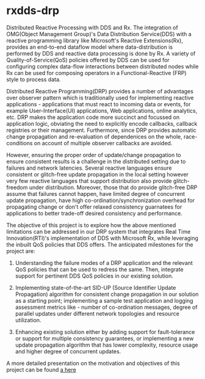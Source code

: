 # rxdds-drp
Distributed Reactive Processing with DDS and Rx.
The integration of OMG(Object Management Group)'s Data Distribution Service(DDS) with a reactive programming library like Microsoft's Reactive Extensions(Rx), provides an end-to-end dataflow model where data-distribution is performed by DDS and reactive data processing is done by Rx. A variety of Quality-of-Service(QoS) policies offered by DDS can be used for configuring complex data-flow interactions between distributed nodes while Rx can be used for composing operators in a Functional-Reactive (FRP) style to process data. 

Distributed Reactive Programming(DRP) provides a number of advantages over observer pattern which is traditionally used for implementing reactive applications - applications that must react to incoming data or events, for example User-Interface(UI) applications, Web applications, online analytics, etc. DRP makes the application code more succinct and focussed on application logic, obviating the need to explicitly encode callbacks, callback registries or their management. Furthermore, since DRP provides automatic change propagation and re-evaluation of dependenices on the whole, race-conditions on account of multiple observer callbacks are avoided. 

However, ensuring the proper order of update/change propagation to ensure consistent results is a challenge in the distributed setting due to failures and network latencies. Several reactive languages ensure consistent or glitch-free update propagation in the local setting however very few reactive languages that support distribution also provide glitch-freedom under distribution. 
Moreover, those that do provide glitch-free DRP assume that failures cannot happen, have limited degree of concurrent update propagation, have high co-ordination/synchronization overhead for propagating change or don't offer relaxed consistency guarnatees for applications to better trade-off desired consistency and performance. 

The objective of this project is to explore how the above mentioned limitations can be addressed in our DRP system that integrates Real Time Innovation(RTI)'s implementation of DDS with Microsoft Rx, while leveraging the inbuilt QoS policies that DDS offers. The anticipated milestones for the project are: 

1) Understanding the failure modes of a DRP application and the relevant QoS policies that can be used to redress the same. Then, integrate support for pertinent DDS QoS policies in our existing solution. 

2) Implementing state-of-the-art SID-UP (Source Identifier Update Propagation) algorithm for consistent change propagation in our solution as a starting point; implementing a sample test application and logging assessment metrics like - number of co-ordination messages, degree of parallel updates under different network topologies and resource utilization. 

3) Enhancing existing solution either by adding support for fault-tolerance or support for multiple consistency guarantees, or implementing a new update propagation algorithm that has lower complexity, resource usage and higher degree of concurrent updates. 

A more detailed presentation on the motivation and objectives of this project can be found [a here](rxdds-drp.pptx) 


